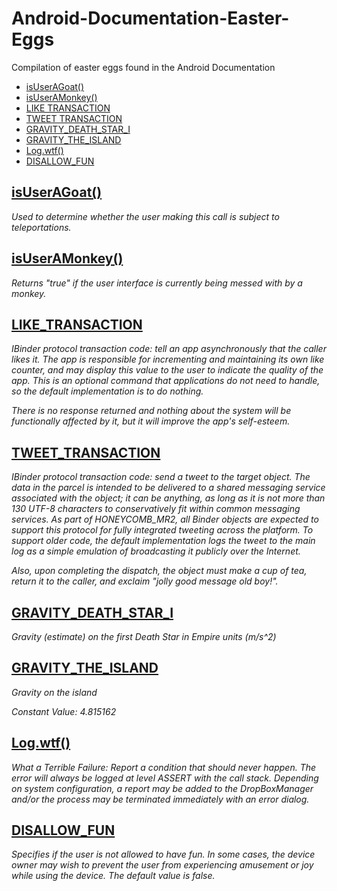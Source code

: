 # Android-Documentation-Easter-Eggs
Compilation of easter eggs found in the Android Documentation

- [isUserAGoat()](#isuseragoat)
- [isUserAMonkey()](#isuseramonkey)
- [LIKE TRANSACTION](#like_transaction)
- [TWEET TRANSACTION](#tweet_transaction)
- [GRAVITY_DEATH_STAR_I](#gravity_death_star_i)
- [GRAVITY_THE_ISLAND](#gravity_the_island)
- [Log.wtf()](#logwtf)
- [DISALLOW_FUN](#disallowfun)



## [isUserAGoat()](https://developer.android.com/reference/android/os/UserManager.html#isUserAGoat())
   _Used to determine whether the user making this call is subject to teleportations._

## [isUserAMonkey()](https://developer.android.com/reference/android/app/ActivityManager.html#isUserAMonkey())
   _Returns "true" if the user interface is currently being messed with by a monkey._
   
## [LIKE_TRANSACTION](https://developer.android.com/reference/android/os/IBinder.html#LIKE_TRANSACTION)
   _IBinder protocol transaction code: tell an app asynchronously that the caller likes it. The app is responsible for incrementing and maintaining its own like counter, and may display this value to the user to indicate the quality of the app. This is an optional command that applications do not need to handle, so the default implementation is to do nothing._
   
   _There is no response returned and nothing about the system will be functionally affected by it, but it will improve the app's self-esteem._
   
## [TWEET_TRANSACTION](https://developer.android.com/reference/android/os/IBinder.html#TWEET_TRANSACTION)
   _IBinder protocol transaction code: send a tweet to the target object. The data in the parcel is intended to be delivered to a shared messaging service associated with the object; it can be anything, as long as it is not more than 130 UTF-8 characters to conservatively fit within common messaging services. As part of HONEYCOMB_MR2, all Binder objects are expected to support this protocol for fully integrated tweeting across the platform. To support older code, the default implementation logs the tweet to the main log as a simple emulation of broadcasting it publicly over the Internet._

   _Also, upon completing the dispatch, the object must make a cup of tea, return it to the caller, and exclaim "jolly good message old boy!"._
   
## [GRAVITY_DEATH_STAR_I](https://developer.android.com/reference/android/hardware/SensorManager.html#GRAVITY_DEATH_STAR_I)
   _Gravity (estimate) on the first Death Star in Empire units (m/s^2)_
   
## [GRAVITY_THE_ISLAND](https://developer.android.com/reference/android/hardware/SensorManager.html#GRAVITY_THE_ISLAND)
   _Gravity on the island_

   _Constant Value: 4.815162_
   
## [Log.wtf()](https://developer.android.com/reference/android/util/Log#wtf(java.lang.String,%20java.lang.String))
   _What a Terrible Failure: Report a condition that should never happen. The error will always be logged at level ASSERT with the call stack. Depending on system configuration, a report may be added to the DropBoxManager and/or the process may be terminated immediately with an error dialog._
   
## [DISALLOW_FUN](https://developer.android.com/reference/android/os/UserManager#DISALLOW_FUN)
   _Specifies if the user is not allowed to have fun. In some cases, the device owner may wish to prevent the user from experiencing amusement or joy while using the device. The default value is false._
